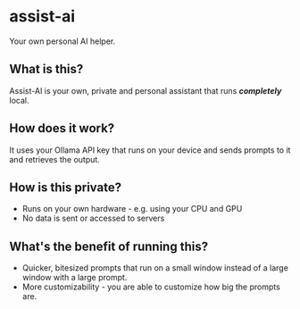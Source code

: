 # assist-ai
Your own personal AI helper.

## What is this?
Assist-AI is your own, private and personal assistant that runs ***completely*** local.

## How does it work?
It uses your Ollama API key that runs on your device and sends prompts to it and retrieves the output.

## How is this private?
- Runs on your own hardware - e.g. using your CPU and GPU
- No data is sent or accessed to servers

## What's the benefit of running this?
- Quicker, bitesized prompts that run on a small window instead of a large window with a large prompt.
- More customizability - you are able to customize how big the prompts are.
